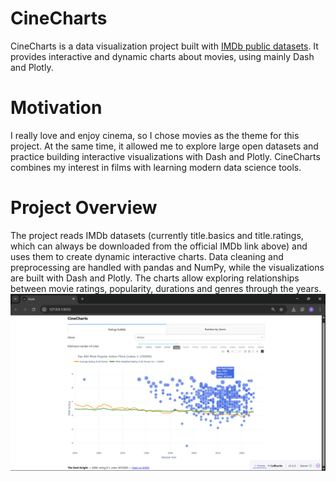 # CineCharts
CineCharts is a data visualization project built with [IMDb public datasets](https://datasets.imdbws.com/).
It provides interactive and dynamic charts about movies, using mainly Dash and Plotly.

# Motivation
I really love and enjoy cinema, so I chose movies as the theme for this project. At the same time, it allowed me to explore large open datasets and practice building interactive visualizations with Dash and Plotly. CineCharts combines my interest in films with learning modern data science tools.

# Project Overview
The project reads IMDb datasets (currently title.basics and title.ratings, which can always be downloaded from the official IMDb link above) and uses them to create dynamic interactive charts. Data cleaning and preprocessing are handled with pandas and NumPy, while the visualizations are built with Dash and Plotly. The charts allow exploring relationships between movie ratings, popularity, durations and genres through the years.
<img src="images/top400_action_films.png" alt="Описание" width="600">
